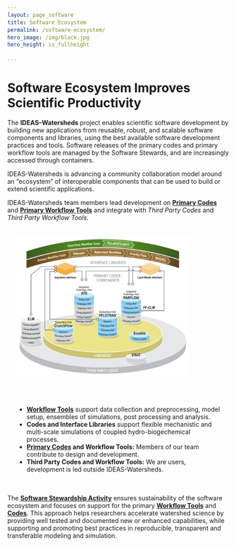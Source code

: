```yaml
---
layout: page_software
title: Software Ecosystem
permalink: /software-ecosystem/
hero_image: /img/black.jpg
hero_height: is_fullheight

---
```


<style>
    .cont {
      display: flex;
      flex-wrap: wrap;
      padding: 20px;
      column-gap: 20px;
    }

    .col1 {
      flex: 3; 
      min-width: 400px;
    }

    .col2 {
      flex: 2;
      min-width: 400px;
    }
</style>


# Software Ecosystem Improves Scientific Productivity

The **IDEAS–Watersheds** project enables scientific software development by building new applications from reusable, robust, and scalable software components and libraries, using the best available software development practices and tools. Software releases of the primary codes and primary workflow tools are managed by the Software Stewards, and are increasingly accessed through containers. 

IDEAS-Watersheds is advancing a community collaboration model around an “ecosystem” of interoperable components that can be used to build or extend scientific applications.

IDEAS-Watersheds team members lead development on [**Primary Codes**](/software-ecosystem/codes.md) and [**Primary Workflow Tools**](/software-ecosystem/workflowtools.md) and integrate with *Third Party Codes* and *Third Party Workflow Tools*.

<body>
    <div class="cont">
        <div class="col1">
          <img width="85%" src="/img/EBSD0412_Ecosystem2023_3partyB.png">
        </div>
    <div class="col2">
        <ul><br><br><br>
        <li> <b><a href="https://ideas-watersheds.github.io/software-ecosystem/workflowtools/">Workflow Tools</a></b> support data collection and preprocessing, model setup, ensembles of simulations, post processing and analysis.</li>
        <li> <b>Codes and Interface Libraries</b> support flexible mechanistic and multi-scale simulations of coupled hydro-biogechemical processes.</li>
        <li><b> <a href="https://ideas-watersheds.github.io/software-ecosystem/codes/">Primary Codes</a> and Workflow Tools:</b> Members of our team contribute to design and development.</li>
        <li> <b>Third Party Codes and Workflow Tools:</b> We are users, development is led outside IDEAS-Watersheds.</li>
        </ul>
    </div>
</div>
</body>

The <b><a href="/research/infrastructure">Software Stewardship Activity</a></b> ensures sustainability of the software ecosystem and focuses on support for the primary [**Workflow Tools**](/software-ecosystem/workflowtools.md) and [**Codes**](/software-ecosystem/codes.md).  This approach helps researchers accelerate watershed science by providing well tested and documented new or enhanced capabilities, while supporting and promoting best practices in reproducible, transparent and transferable modeling and simulation.